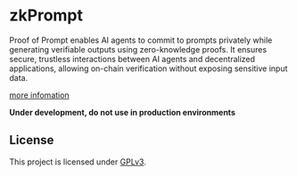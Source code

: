 # zkPrompt

Proof of Prompt enables AI agents to commit to prompts privately while generating verifiable outputs using zero-knowledge proofs. It ensures secure, trustless interactions between AI agents and decentralized applications, allowing on-chain verification without exposing sensitive input data.

[more infomation](https://wiki.zypher.network/zypher-ai-agent/zypher-ai-agent/zkprompt)

**Under development, do not use in production environments**

## License

This project is licensed under [GPLv3](https://www.gnu.org/licenses/gpl-3.0.en.html).
